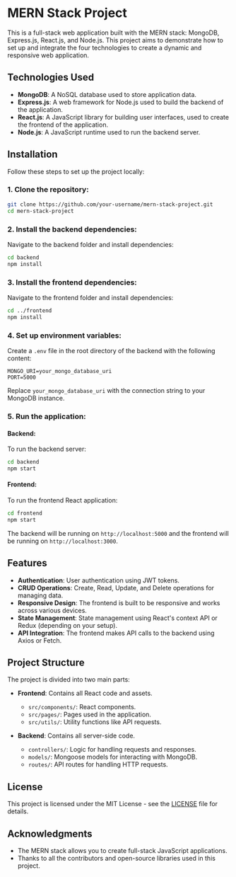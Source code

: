 # MERN Stack Project

This is a full-stack web application built with the MERN stack: MongoDB, Express.js, React.js, and Node.js. This project aims to demonstrate how to set up and integrate the four technologies to create a dynamic and responsive web application.

## Technologies Used

- **MongoDB**: A NoSQL database used to store application data.
- **Express.js**: A web framework for Node.js used to build the backend of the application.
- **React.js**: A JavaScript library for building user interfaces, used to create the frontend of the application.
- **Node.js**: A JavaScript runtime used to run the backend server.

## Installation

Follow these steps to set up the project locally:

### 1. Clone the repository:

```bash
git clone https://github.com/your-username/mern-stack-project.git
cd mern-stack-project
```

### 2. Install the backend dependencies:

Navigate to the backend folder and install dependencies:

```bash
cd backend
npm install
```

### 3. Install the frontend dependencies:

Navigate to the frontend folder and install dependencies:

```bash
cd ../frontend
npm install
```

### 4. Set up environment variables:

Create a `.env` file in the root directory of the backend with the following content:

```
MONGO_URI=your_mongo_database_uri
PORT=5000
```

Replace `your_mongo_database_uri` with the connection string to your MongoDB instance.

### 5. Run the application:

#### Backend:

To run the backend server:

```bash
cd backend
npm start
```

#### Frontend:

To run the frontend React application:

```bash
cd frontend
npm start
```

The backend will be running on `http://localhost:5000` and the frontend will be running on `http://localhost:3000`.

## Features

- **Authentication**: User authentication using JWT tokens.
- **CRUD Operations**: Create, Read, Update, and Delete operations for managing data.
- **Responsive Design**: The frontend is built to be responsive and works across various devices.
- **State Management**: State management using React's context API or Redux (depending on your setup).
- **API Integration**: The frontend makes API calls to the backend using Axios or Fetch.

## Project Structure

The project is divided into two main parts:

- **Frontend**: Contains all React code and assets.
  - `src/components/`: React components.
  - `src/pages/`: Pages used in the application.
  - `src/utils/`: Utility functions like API requests.

- **Backend**: Contains all server-side code.
  - `controllers/`: Logic for handling requests and responses.
  - `models/`: Mongoose models for interacting with MongoDB.
  - `routes/`: API routes for handling HTTP requests.

## License

This project is licensed under the MIT License - see the [LICENSE](LICENSE) file for details.

## Acknowledgments

- The MERN stack allows you to create full-stack JavaScript applications.
- Thanks to all the contributors and open-source libraries used in this project.

```
